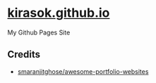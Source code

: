 # [kirasok.github.io](https://kirasok.github.io)

My Github Pages Site

## Credits

- [smaranjitghose/awesome-portfolio-websites](https://github.com/smaranjitghose/awesome-portfolio-websites)
